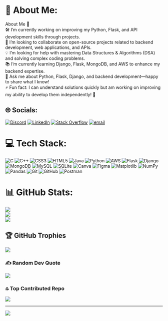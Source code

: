 # 💫 About Me:
About Me 🌱<br>🛠 I’m currently working on improving my Python, Flask, and API development skills through projects.<br>🤝 I’m looking to collaborate on open-source projects related to backend development, web applications, and APIs.<br>💡 I’m looking for help with mastering Data Structures & Algorithms (DSA) and solving complex coding problems.<br>📚 I’m currently learning Django, Flask, MongoDB, and AWS to enhance my backend expertise.<br>💬 Ask me about Python, Flask, Django, and backend development—happy to share what I know!<br>⚡ Fun fact: I can understand solutions quickly but am working on improving my ability to develop them independently! 🚀


## 🌐 Socials:
[![Discord](https://img.shields.io/badge/Discord-%237289DA.svg?logo=discord&logoColor=white)](https://discord.gg/https://discord.com/invite/WF84FRep) [![LinkedIn](https://img.shields.io/badge/LinkedIn-%230077B5.svg?logo=linkedin&logoColor=white)](https://linkedin.com/in/sagardubeyjava) [![Stack Overflow](https://img.shields.io/badge/-Stackoverflow-FE7A16?logo=stack-overflow&logoColor=white)](https://stackoverflow.com/users/29916421) [![email](https://img.shields.io/badge/Email-D14836?logo=gmail&logoColor=white)](mailto:sagardubey1622@gmail.com) 

# 💻 Tech Stack:
![C](https://img.shields.io/badge/c-%2300599C.svg?style=for-the-badge&logo=c&logoColor=white) ![C++](https://img.shields.io/badge/c++-%2300599C.svg?style=for-the-badge&logo=c%2B%2B&logoColor=white) ![CSS3](https://img.shields.io/badge/css3-%231572B6.svg?style=for-the-badge&logo=css3&logoColor=white) ![HTML5](https://img.shields.io/badge/html5-%23E34F26.svg?style=for-the-badge&logo=html5&logoColor=white) ![Java](https://img.shields.io/badge/java-%23ED8B00.svg?style=for-the-badge&logo=openjdk&logoColor=white) ![Python](https://img.shields.io/badge/python-3670A0?style=for-the-badge&logo=python&logoColor=ffdd54) ![AWS](https://img.shields.io/badge/AWS-%23FF9900.svg?style=for-the-badge&logo=amazon-aws&logoColor=white) ![Flask](https://img.shields.io/badge/flask-%23000.svg?style=for-the-badge&logo=flask&logoColor=white) ![Django](https://img.shields.io/badge/django-%23092E20.svg?style=for-the-badge&logo=django&logoColor=white) ![MongoDB](https://img.shields.io/badge/MongoDB-%234ea94b.svg?style=for-the-badge&logo=mongodb&logoColor=white) ![MySQL](https://img.shields.io/badge/mysql-4479A1.svg?style=for-the-badge&logo=mysql&logoColor=white) ![SQLite](https://img.shields.io/badge/sqlite-%2307405e.svg?style=for-the-badge&logo=sqlite&logoColor=white) ![Canva](https://img.shields.io/badge/Canva-%2300C4CC.svg?style=for-the-badge&logo=Canva&logoColor=white) ![Figma](https://img.shields.io/badge/figma-%23F24E1E.svg?style=for-the-badge&logo=figma&logoColor=white) ![Matplotlib](https://img.shields.io/badge/Matplotlib-%23ffffff.svg?style=for-the-badge&logo=Matplotlib&logoColor=black) ![NumPy](https://img.shields.io/badge/numpy-%23013243.svg?style=for-the-badge&logo=numpy&logoColor=white) ![Pandas](https://img.shields.io/badge/pandas-%23150458.svg?style=for-the-badge&logo=pandas&logoColor=white) ![Git](https://img.shields.io/badge/git-%23F05033.svg?style=for-the-badge&logo=git&logoColor=white) ![GitHub](https://img.shields.io/badge/github-%23121011.svg?style=for-the-badge&logo=github&logoColor=white) ![Postman](https://img.shields.io/badge/Postman-FF6C37?style=for-the-badge&logo=postman&logoColor=white)
# 📊 GitHub Stats:
![](https://github-readme-stats.vercel.app/api?username=SagarDubey10&theme=dark&hide_border=false&include_all_commits=true&count_private=true)<br/>
![](https://nirzak-streak-stats.vercel.app/?user=SagarDubey10&theme=dark&hide_border=false)<br/>
![](https://github-readme-stats.vercel.app/api/top-langs/?username=SagarDubey10&theme=dark&hide_border=false&include_all_commits=true&count_private=true&layout=compact)

## 🏆 GitHub Trophies
![](https://github-profile-trophy.vercel.app/?username=SagarDubey10&theme=radical&no-frame=false&no-bg=false&margin-w=4)

### ✍️ Random Dev Quote
![](https://quotes-github-readme.vercel.app/api?type=horizontal&theme=radical)

### 🔝 Top Contributed Repo
![](https://github-contributor-stats.vercel.app/api?username=SagarDubey10&limit=5&theme=dark&combine_all_yearly_contributions=true)

---
[![](https://visitcount.itsvg.in/api?id=SagarDubey10&icon=0&color=0)](https://visitcount.itsvg.in)

<!-- Proudly created with GPRM ( https://gprm.itsvg.in ) -->
